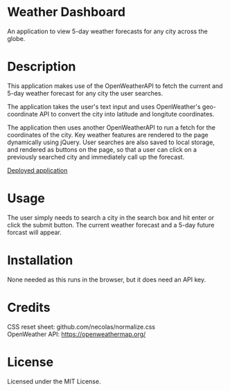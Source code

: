# Weather Dashboard
An application to view 5-day weather forecasts for any city across the globe. 

# Description
This application makes use of the OpenWeatherAPI to fetch the current and 5-day weather forecast for any city the user searches. 

The application takes the user's text input and uses OpenWeather's geo-coordinate API to convert the city into latitude and longitute coordinates. 

The application then uses another OpenWeatherAPI to run a fetch for the coordinates of the city. Key weather features are rendered to the page dynamically using jQuery. User searches are also saved to local storage, and rendered as buttons on the page, so that a user can click on a previously searched city and immediately call up the forecast.

[Deployed application](https://kauralane.github.io/weather-dashboard/)
![]()

# Usage
The user simply needs to search a city in the search box and hit enter or click the submit button. The current weather forecast and a 5-day future forcast will appear.

# Installation
None needed as this runs in the browser, but it does need an API key.

# Credits
CSS reset sheet: github.com/necolas/normalize.css
<br>
OpenWeather API: https://openweathermap.org/ 

# License
Licensed under the MIT License. 